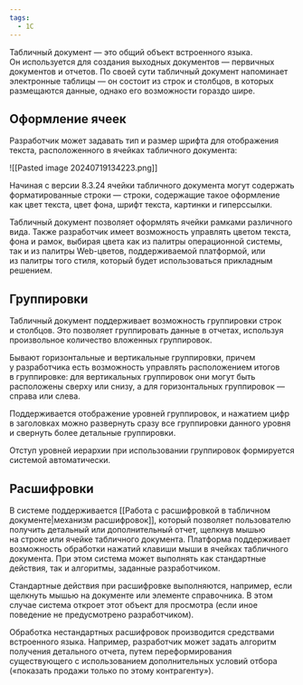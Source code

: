 ```yaml
---
tags:
  - 1С
---
```

Табличный документ — это общий объект встроенного языка. Он используется для создания выходных документов — первичных документов и отчетов.
По своей сути табличный документ напоминает электронные таблицы — он состоит из строк и столбцов, в которых размещаются данные, однако его возможности гораздо шире.
## Оформление ячеек

Разработчик может задавать тип и размер шрифта для отображения текста, расположенного в ячейках табличного документа:

![[Pasted image 20240719134223.png]]

Начиная с версии 8.3.24 ячейки табличного документа могут содержать форматированные строки — строки, содержащие такое оформление как цвет текста, цвет фона, шрифт текста, картинки и гиперссылки.

Табличный документ позволяет оформлять ячейки рамками различного вида.
Также разработчик имеет возможность управлять цветом текста, фона и рамок, выбирая цвета как из палитры операционной системы, так и из палитры Web-цветов, поддерживаемой платформой, или из палитры того стиля, который будет использоваться прикладным решением.
## Группировки

Табличный документ поддерживает возможность группировки строк и столбцов. Это позволяет группировать данные в отчетах, используя произвольное количество вложенных группировок.

Бывают горизонтальные и вертикальные группировки, причем у разработчика есть возможность управлять расположением итогов в группировке: для вертикальных группировок они могут быть расположены сверху или снизу, а для горизонтальных группировок — справа или слева.

Поддерживается отображение уровней группировок, и нажатием цифр в заголовках можно развернуть сразу все группировки данного уровня и свернуть более детальные группировки.

Отступ уровней иерархии при использовании группировок формируется системой автоматически.
## Расшифровки

В системе поддерживается [[Работа с расшифровкой в табличном документе|механизм расшифровок]], который позволяет пользователю получить детальный или дополнительный отчет, щелкнув мышью на строке или ячейке табличного документа. Платформа поддерживает возможность обработки нажатий клавиши мыши в ячейках табличного документа. При этом система может выполнять как стандартные действия, так и алгоритмы, заданные разработчиком.

Стандартные действия при расшифровке выполняются, например, если щелкнуть мышью на документе или элементе справочника. В этом случае система откроет этот объект для просмотра (если иное поведение не предусмотрено разработчиком).

Обработка нестандартных расшифровок производится средствами встроенного языка. Например, разработчик может задать алгоритм получения детального отчета, путем переформирования существующего с использованием дополнительных условий отбора («показать продажи только по этому контрагенту»).